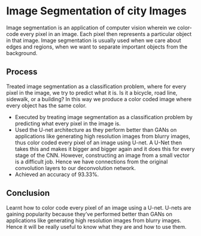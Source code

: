 # Image Segmentation of city Images

Image segmentation is an application of computer vision wherein we color-code every pixel in an image. Each pixel then represents a particular object in that image.
Image segmentation is usually used when we care about edges and regions, when we want to separate important objects from the background.

## Process
Treated image segmentation as a classification problem, where for every pixel in the image, we try to predict what it is. Is it a bicycle, road line, sidewalk, or a building? In this way we produce a color coded image where every object has the same color.

-	Executed by treating image segmentation as a classification problem by predicting what every pixel in the image is.
-	Used the U-net architecture as they perform better than GANs on applications like generating high resolution images from blurry images, thus color coded every pixel of an image using U-net. A U-Net then takes this and makes it bigger and bigger again and it does this for every stage of the CNN. However, constructing an image from a small vector is a difficult job. Hence we have connections from the original convolution layers to our deconvolution network.
-	Achieved an accuracy of 93.33%.

## Conclusion
Learnt how to color code every pixel of an image using a U-net. U-nets are gaining popularity because they’ve performed better than GANs on applications like generating high resolution images from blurry images. Hence it will be really useful to know what they are and how to use them.



